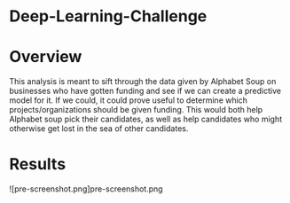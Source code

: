 # Deep-Learning-Challenge

# Overview

This analysis is meant to sift through the data given by Alphabet Soup on businesses who have gotten funding and see if we can create a predictive model for it. If we could, it could prove useful to determine which projects/organizations should be given funding. This would both help Alphabet soup pick their candidates, as well as help candidates who might otherwise get lost in the sea of other candidates. 

# Results

![pre-screenshot.png]pre-screenshot.png
